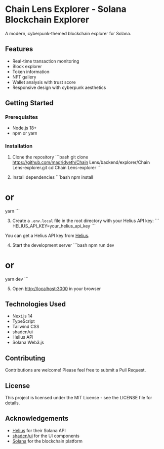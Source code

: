 # Chain Lens Explorer - Solana Blockchain Explorer

A modern, cyberpunk-themed blockchain explorer for Solana.

## Features

- Real-time transaction monitoring
- Block explorer
- Token information
- NFT gallery
- Wallet analysis with trust score
- Responsive design with cyberpunk aesthetics

## Getting Started

### Prerequisites

- Node.js 18+ 
- npm or yarn

### Installation

1. Clone the repository
\`\`\`bash
git clone https://github.com/madridyeth/Chain Lens/backend/explorer/Chain Lens-explorer.git
cd Chain Lens-explorer
\`\`\`

2. Install dependencies
\`\`\`bash
npm install
# or
yarn
\`\`\`

3. Create a `.env.local` file in the root directory with your Helius API key:
\`\`\`
HELIUS_API_KEY=your_helius_api_key
\`\`\`

You can get a Helius API key from [Helius](https://helius.xyz/).

4. Start the development server
\`\`\`bash
npm run dev
# or
yarn dev
\`\`\`

5. Open [http://localhost:3000](http://localhost:3000) in your browser

## Technologies Used

- Next.js 14
- TypeScript
- Tailwind CSS
- shadcn/ui
- Helius API
- Solana Web3.js

## Contributing

Contributions are welcome! Please feel free to submit a Pull Request.

## License

This project is licensed under the MIT License - see the LICENSE file for details.

## Acknowledgements

- [Helius](https://helius.xyz/) for their Solana API
- [shadcn/ui](https://ui.shadcn.com/) for the UI components
- [Solana](https://solana.com/) for the blockchain platform
